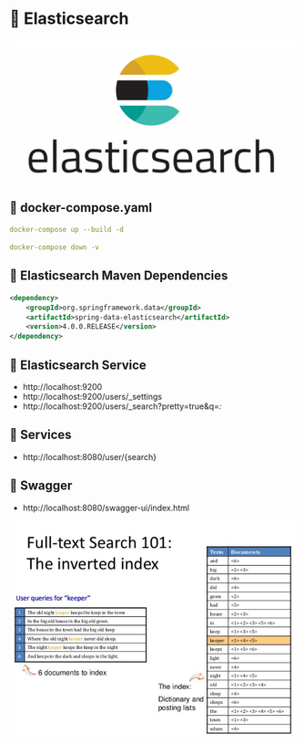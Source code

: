 # 🎯 Elasticsearch  

<img src = "https://github.com/rasitesdmr/springboot-docker-elasticsearch/blob/master/image/es1.jpg">

## 📌 docker-compose.yaml

```yaml
docker-compose up --build -d
```
```yaml
docker-compose down -v
```

## 📌 Elasticsearch Maven Dependencies

```xml
<dependency>
    <groupId>org.springframework.data</groupId>
    <artifactId>spring-data-elasticsearch</artifactId>
    <version>4.0.0.RELEASE</version>
</dependency>
```

## 📌 Elasticsearch Service
* http://localhost:9200 
* http://localhost:9200/users/_settings
* http://localhost:9200/users/_search?pretty=true&q=*:*

## 📌 Services
* http://localhost:8080/user/{search}

## 📌 Swagger
* http://localhost:8080/swagger-ui/index.html

<img src="https://github.com/rasitesdmr/springboot-docker-elasticsearch/blob/master/image/es2.jpeg">